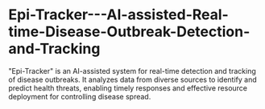 # Epi-Tracker---AI-assisted-Real-time-Disease-Outbreak-Detection-and-Tracking
"Epi-Tracker" is an AI-assisted system for real-time detection and tracking of disease outbreaks. It analyzes data from diverse sources to identify and predict health threats, enabling timely responses and effective resource deployment for controlling disease spread.
